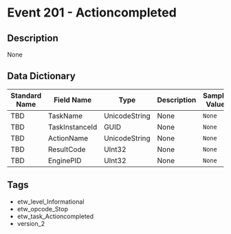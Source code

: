 # Event 201 - Actioncompleted

## Description
None

## Data Dictionary
|Standard Name|Field Name|Type|Description|Sample Value|
|---|---|---|---|---|
|TBD|TaskName|UnicodeString|None|`None`|
|TBD|TaskInstanceId|GUID|None|`None`|
|TBD|ActionName|UnicodeString|None|`None`|
|TBD|ResultCode|UInt32|None|`None`|
|TBD|EnginePID|UInt32|None|`None`|

## Tags
* etw_level_Informational
* etw_opcode_Stop
* etw_task_Actioncompleted
* version_2